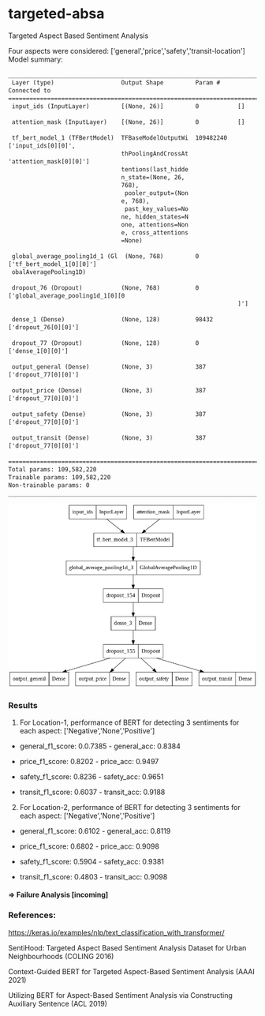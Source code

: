 # targeted-absa
Targeted Aspect Based Sentiment Analysis

Four aspects were considered: ['general','price','safety','transit-location']
Model summary:

```Model: "model_1"
__________________________________________________________________________________________________
 Layer (type)                   Output Shape         Param #     Connected to                     
==================================================================================================
 input_ids (InputLayer)         [(None, 26)]         0           []                               
                                                                                                  
 attention_mask (InputLayer)    [(None, 26)]         0           []                               
                                                                                                  
 tf_bert_model_1 (TFBertModel)  TFBaseModelOutputWi  109482240   ['input_ids[0][0]',              
                                thPoolingAndCrossAt               'attention_mask[0][0]']         
                                tentions(last_hidde                                               
                                n_state=(None, 26,                                                
                                768),                                                             
                                 pooler_output=(Non                                               
                                e, 768),                                                          
                                 past_key_values=No                                               
                                ne, hidden_states=N                                               
                                one, attentions=Non                                               
                                e, cross_attentions                                               
                                =None)                                                            
                                                                                                  
 global_average_pooling1d_1 (Gl  (None, 768)         0           ['tf_bert_model_1[0][0]']        
 obalAveragePooling1D)                                                                            
                                                                                                  
 dropout_76 (Dropout)           (None, 768)          0           ['global_average_pooling1d_1[0][0
                                                                 ]']                              
                                                                                                  
 dense_1 (Dense)                (None, 128)          98432       ['dropout_76[0][0]']             
                                                                                                  
 dropout_77 (Dropout)           (None, 128)          0           ['dense_1[0][0]']                
                                                                                                  
 output_general (Dense)         (None, 3)            387         ['dropout_77[0][0]']             
                                                                                                  
 output_price (Dense)           (None, 3)            387         ['dropout_77[0][0]']             
                                                                                                  
 output_safety (Dense)          (None, 3)            387         ['dropout_77[0][0]']             
                                                                                                  
 output_transit (Dense)         (None, 3)            387         ['dropout_77[0][0]']             
                                                                                                  
==================================================================================================
Total params: 109,582,220
Trainable params: 109,582,220
Non-trainable params: 0
__________________________________________________________________________________________________
```

![model_architecture](https://github.com/harshita219/targeted-absa/blob/main/model.png)

### Results

1. For Location-1, performance of BERT for detecting 3 sentiments for each aspect: ['Negative','None','Positive']

  * general_f1_score: 0.0.7385 - general_acc: 0.8384 
  
  * price_f1_score: 0.8202 - price_acc: 0.9497 
  
  * safety_f1_score: 0.8236 - safety_acc: 0.9651 
  
  * transit_f1_score: 0.6037 - transit_acc: 0.9188


2. For Location-2, performance of BERT for detecting 3 sentiments for each aspect: ['Negative','None','Positive']

  * general_f1_score: 0.6102 - general_acc: 0.8119 
  
  * price_f1_score: 0.6802 - price_acc: 0.9098 
  
  * safety_f1_score: 0.5904 - safety_acc: 0.9381 
  
  * transit_f1_score: 0.4803 - transit_acc: 0.9098
  
  
#### => Failure Analysis [incoming]


### References:
https://keras.io/examples/nlp/text_classification_with_transformer/

SentiHood: Targeted Aspect Based Sentiment Analysis Dataset for Urban Neighbourhoods (COLING 2016)

Context-Guided BERT for Targeted Aspect-Based Sentiment Analysis (AAAI 2021)

Utilizing BERT for Aspect-Based Sentiment Analysis via Constructing Auxiliary Sentence (ACL 2019)
